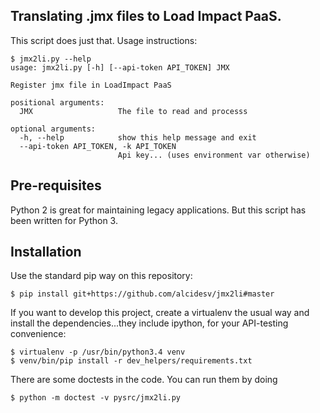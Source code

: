 
## Translating .jmx files to Load Impact PaaS. 

This script does just that. Usage instructions:

    $ jmx2li.py --help
    usage: jmx2li.py [-h] [--api-token API_TOKEN] JMX

    Register jmx file in LoadImpact PaaS

    positional arguments:
      JMX                   The file to read and processs

    optional arguments:
      -h, --help            show this help message and exit
      --api-token API_TOKEN, -k API_TOKEN
                            Api key... (uses environment var otherwise)


## Pre-requisites

Python 2 is great for maintaining legacy applications. 
But this script has been written for Python 3. 

## Installation

Use the standard pip way on this repository:

    $ pip install git+https://github.com/alcidesv/jmx2li#master

If you want to develop this project, create a virtualenv the usual way and 
install the dependencies...they include ipython, for your API-testing convenience:

    $ virtualenv -p /usr/bin/python3.4 venv
    $ venv/bin/pip install -r dev_helpers/requirements.txt

There are some doctests in the code. You can run them by doing

    $ python -m doctest -v pysrc/jmx2li.py
